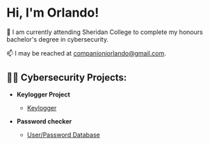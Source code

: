 <h1>Hi, I'm Orlando! </h1>
🌱 I am currently attending Sheridan College to complete my honours bachelor's degree in cybersecurity.

📫 I may be reached at companioniorlando@gmail.com.


<h2>👨‍💻 Cybersecurity Projects:</h2>

- <b>Keylogger Project</b>
    - [Keylogger](https://github.com/OrlandoCompC/KeyLogger)
  
- <b>Password checker</b>
  - [User/Password Database](https://github.com/OrlandoCompC/Password-Database)

